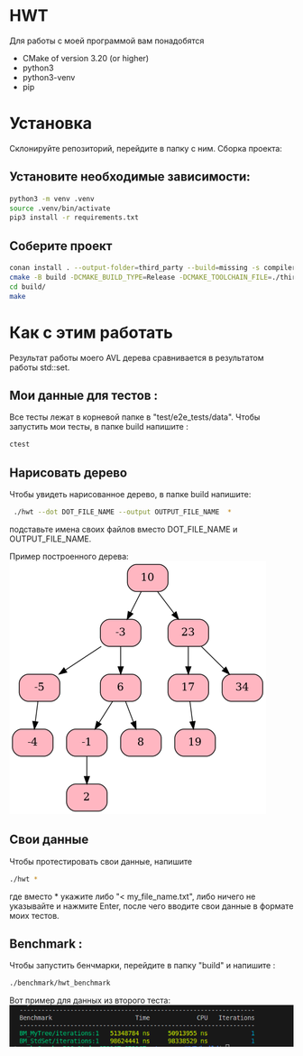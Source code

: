 # HWT
Для работы с моей программой вам понадобятся
- CMake of version 3.20 (or higher)
- python3
- python3-venv
- pip

# Установка
Склонируйте репозиторий, перейдите в папку с ним.
Сборка проекта:

## Установите необходимые зависимости:
```sh
python3 -m venv .venv
source .venv/bin/activate
pip3 install -r requirements.txt
```
## Соберите проект
```sh
conan install . --output-folder=third_party --build=missing -s compiler.cppstd=23
cmake -B build -DCMAKE_BUILD_TYPE=Release -DCMAKE_TOOLCHAIN_FILE=./third_party/conan_toolchain.cmake
cd build/
make
```
# Как с этим работать 

Результат работы моего AVL дерева сравнивается в результатом работы std::set.
## Мои данные для тестов :
Все тесты лежат в корневой папке в "test/e2e_tests/data". 
Чтобы запустить мои тесты, в папке build напишите :
```sh
ctest
```

## Нарисовать дерево
Чтобы увидеть нарисованное дерево, в папке build напишите:
```sh
 ./hwt --dot DOT_FILE_NAME --output OUTPUT_FILE_NAME  *
```
подставьте имена своих файлов вместо DOT_FILE_NAME и OUTPUT_FILE_NAME.

Пример построенного дерева:
 ![Компьютер](logs/tree3.png)

## Свои данные
Чтобы протестировать свои данные, напишите 
```sh
./hwt *
```
где вместо * укажите либо "< my_file_name.txt", либо ничего не указывайте и нажмите Enter, после чего вводите свои данные в формате моих тестов.

## Benchmark :
Чтобы запустить бенчмарки, перейдите в папку "build" и напишите :
```sh
./benchmark/hwt_benchmark
```
 Вот пример для данных из второго теста: 
 ![Компьютер](logs/test2.png)
